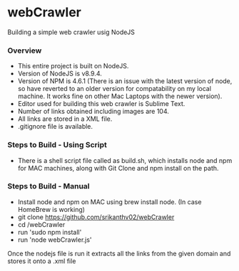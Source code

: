 # webCrawler
Building a simple web crawler usig NodeJS


### Overview ### 
- This entire project is built on NodeJS.
- Version of NodeJS is v8.9.4.
- Version of NPM is 4.6.1 (There is an issue with the latest version of node, so have reverted to an older version for compatability on my local machine. It works fine on other Mac Laptops with the newer version).
- Editor used for building this web crawler is Sublime Text.
- Number of links obtained including images are 104.
- All links are stored in a XML file.
- .gitignore file is available.

### Steps to Build - Using Script ###
- There is a shell script file called as build.sh, which installs node and npm for MAC machines, along with Git Clone and npm install on the path. 

### Steps to Build - Manual ###
- Install node and npm on MAC using brew install node. (In case HomeBrew is working)
- git clone  https://github.com/srikanthv02/webCrawler
- cd /webCrawler
- run 'sudo npm install'
- run 'node webCrawler.js'

Once the nodejs file is run it extracts all the links from the given domain and stores it onto a .xml file
